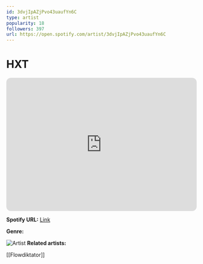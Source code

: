 ```yaml
---
id: 3dvjIpAZjPvo43uaufYn6C
type: artist
popularity: 18
followers: 397
url: https://open.spotify.com/artist/3dvjIpAZjPvo43uaufYn6C
---
```

# HXT

<iframe style="border-radius:12px" src="https://open.spotify.com/embed/artist/3dvjIpAZjPvo43uaufYn6C" width="100%" height="352" frameBorder="0" allowfullscreen="" allow="autoplay; clipboard-write; encrypted-media; fullscreen; picture-in-picture" loading="lazy"></iframe>

**Spotify URL:** [Link](https://open.spotify.com/artist/3dvjIpAZjPvo43uaufYn6C)

**Genre:** 

![Artist](https://i.scdn.co/image/ab67616d0000b273ef80e001440c366f88154166)
**Related artists:**

[[Flowdiktator]]
